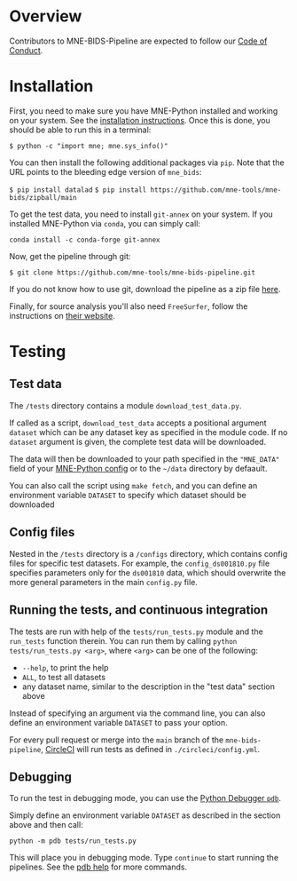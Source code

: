# Overview

Contributors to MNE-BIDS-Pipeline are expected to follow our
[Code of Conduct](https://github.com/mne-tools/.github/blob/main/CODE_OF_CONDUCT.md).

# Installation

First, you need to make sure you have MNE-Python installed and working on your
system. See the [installation instructions](http://martinos.org/mne/stable/install_mne_python.html).
Once this is done, you should be able to run this in a terminal:

`$ python -c "import mne; mne.sys_info()"`

You can then install the following additional packages via `pip`. Note that
the URL points to the bleeding edge version of `mne_bids`:

`$ pip install datalad`
`$ pip install https://github.com/mne-tools/mne-bids/zipball/main`

To get the test data, you need to install `git-annex` on your system. If you
installed MNE-Python via `conda`, you can simply call:

`conda install -c conda-forge git-annex`

Now, get the pipeline through git:

`$ git clone https://github.com/mne-tools/mne-bids-pipeline.git`

If you do not know how to use git, download the pipeline as a zip file
[here](https://github.com/mne-tools/mne-bids-pipeline/archive/main.zip).

Finally, for source analysis you'll also need `FreeSurfer`, follow the
instructions on [their website](https://surfer.nmr.mgh.harvard.edu/).

# Testing

## Test data

The `/tests` directory contains a module `download_test_data.py`.

If called as a script, `download_test_data` accepts a positional argument
`dataset` which can be any dataset key as specified in the module code. If no
`dataset` argument is given, the complete test data will be downloaded.

The data will then be downloaded to your path specified in the `"MNE_DATA"`
field of your
[MNE-Python config](https://mne.tools/stable/auto_tutorials/misc/plot_configuration.html#sphx-glr-auto-tutorials-misc-plot-configuration-py)
or to the `~/data` directory by defaault.

You can also call the script using `make fetch`, and you can define an
environment variable `DATASET` to specify which dataset should be downloaded

## Config files

Nested in the `/tests` directory is a `/configs` directory, which contains
config files for specific test datasets. For example, the `config_ds001810.py`
file specifies parameters only for the `ds001810` data, which should overwrite
the more general parameters in the main `config.py` file.

## Running the tests, and continuous integration

The tests are run with help of the `tests/run_tests.py` module and the
`run_tests` function therein. You can run them by calling
`python tests/run_tests.py <arg>`, where `<arg>` can be one of the following:

- `--help`, to print the help
- `ALL`, to test all datasets
- any dataset name, similar to the description in the "test data" section above

Instead of specifying an argument via the command line, you can also define
an environment variable `DATASET` to pass your option.

For every pull request or merge into the `main` branch of the
`mne-bids-pipeline`,
[CircleCI](https://circleci.com/gh/brainthemind/CogBrainDyn_MEG_Pipeline)
will run tests as defined in `./circleci/config.yml`.

## Debugging

To run the test in debugging mode, you can use the
[Python Debugger `pdb`](https://docs.python.org/3/library/pdb.html).

Simply define an environment variable `DATASET` as described in the section
above and then call:

`python -m pdb tests/run_tests.py`

This will place you in debugging mode. Type `continue` to start running the
pipelines. See the
[pdb help](https://docs.python.org/3/library/pdb.html#debugger-commands)
for more commands.
